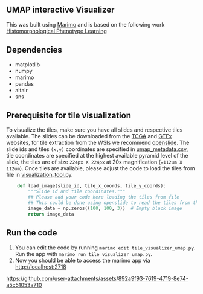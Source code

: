 ## UMAP interactive Visualizer
This was built using [Marimo](https://github.com/marimo-team/marimo) and is based on the following work [Histomorphological Phenotype Learning](https://github.com/AdalbertoCq/Histomorphological-Phenotype-Learning/tree/master)


## Dependencies
* matplotlib
* numpy
* marimo
* pandas
* altair
* sns

## Prerequisite for tile visualization
To visualize the tiles, make sure you have all slides and respective tiles available. The slides can be downloaded from the [TCGA](https://portal.gdc.cancer.gov/) and [GTEx](https://www.gtexportal.org/home/histologyPage) websites, for tile extraction from the WSIs we recommend [openslide](https://openslide.org/api/python/). The slide ids and tiles `(x,y)` coordinates are specified in [umap_metadata.csv](visualization_tool/umap_metadata.csv), tile coordinates are specified at the highest available pyramid level of the slide, the tiles are of size `224px X 224px` at 20x magnification (`=112um X 112um`).
Once tiles are available, please adjust the code to load the tiles from file in [visualization_tool.py](visualization_tool/visualization_tool.py). 
```python
    def load_image(slide_id, tile_x_coords, tile_y_coords):
        """Slide id and tile coordinates."""
        ## Please add your code here loading the tiles from file 
        ## This could be done using openslide to read the tiles from the WSI
        image_data = np.zeros((100, 100, 3))  # Empty black image
        return image_data
```

## Run the code
1. You can edit the code by running `marimo edit tile_visualizer_umap.py`. Run the app with `marimo run tile_visualizer_umap.py`. 
2. Now you should be able to access the marimo app via [http://localhost:2718](http://localhost:2718/)


https://github.com/user-attachments/assets/892a9f93-7619-4719-8e74-a5c51053a710

